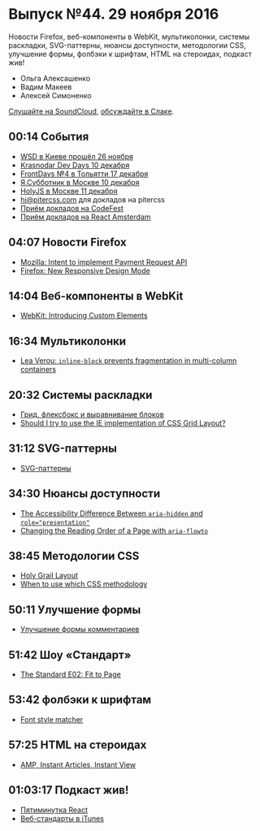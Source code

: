 # Выпуск №44. 29 ноября 2016

Новости Firefox, веб-компоненты в WebKit, мультиколонки, системы раскладки, SVG-паттерны, нюансы доступности, методологии CSS, улучшение формы, фолбэки к шрифтам, HTML на стероидах, подкаст жив!

- Ольга Алексашенко
- Вадим Макеев
- Алексей Симоненко

[Слушайте на SoundCloud](https://soundcloud.com/web-standards/episode-44), [обсуждайте в Слаке](https://web-standards.slack.com/messages/podcast/).

## 00:14 События

- [WSD в Киеве прошёл 26 ноября](https://wsd.events/2016/11/26/#schedule)
- [Krasnodar Dev Days 10 декабря](http://landing.krddevdays.ru/)
- [FrontDays №4 в Тольятти 17 декабря](http://frontdays.ru/)
- [Я.Субботник в Москве 10 декабря](https://events.yandex.ru/events/yasubbotnik/10-dec-2016/)
- [HolyJS в Москве 11 декабря](http://holyjs.ru/)
- [hi@pitercss.com](mailto:hi@pitercss.com) для докладов на pitercss
- [Приём докладов на CodeFest](http://2017.codefest.ru/speakers/ru/call-for-papers.html)
- [Приём докладов на React Amsterdam](https://docs.google.com/a/web-standards.ru/forms/d/e/1FAIpQLScp2kKZXRhM_n1-gjDHkwe30Vvtf6AbTT54fZ3au4ACIv8FZw/viewform)

## 04:07 Новости Firefox

- [Mozilla: Intent to implement Payment Request API](https://groups.google.com/d/msg/mozilla.dev.platform/n-2o58jcTK8/sFisJf6pCAAJ)
- [Firefox: New Responsive Design Mode](https://hacks.mozilla.org/2016/11/new-responsive-design-mode-rdm-lands-in-firefox-dev-tools/)

## 14:04 Веб-компоненты в WebKit

- [WebKit: Introducing Custom Elements](https://webkit.org/blog/7027/introducing-custom-elements/)

## 16:34 Мультиколонки

- [Lea Verou: `inline-block` prevents fragmentation in multi-column containers](https://mobile.twitter.com/LeaVerou/status/800163417332023296)

## 20:32 Системы раскладки

- [Грид, флексбокс и выравнивание блоков](http://prgssr.ru/development/grid-fleksboks-i-vyravnivanie-blokov-nasha-novaya-sistema-raskladki.html)
- [Should I try to use the IE implementation of CSS Grid Layout?](https://rachelandrew.co.uk/archives/2016/11/26/should-i-try-to-use-the-ie-implementation-of-css-grid-layout/)

## 31:12 SVG-паттерны

- [SVG-паттерны](http://css.yoksel.ru/svg-patterns/)

## 34:30 Нюансы доступности

- [The Accessibility Difference Between `aria-hidden` and `role="presentation"`](http://csskarma.com/blog/difference-rolepresentation-aria-hiddentrue/)
- [Changing the Reading Order of a Page with `aria-flowto`](http://csskarma.com/blog/changing-reading-order-page-aria-flowto/)

## 38:45 Методологии CSS

- [Holy Grail Layout](https://github.com/AleshaOleg/holy-grail-markup)
- [When to use which CSS methodology](http://simurai.com/blog/2016/11/27/css-methodologies)

## 50:11 Улучшение формы

- [Улучшение формы комментариев](https://medium.com/p/7b2ad80f0340)

## 51:42 Шоу «Стандарт»

- [The Standard E02: Fit to Page](https://www.youtube.com/watch?v=299RZ0d1LQY)

## 53:42 фолбэки к шрифтам

- [Font style matcher](https://meowni.ca/font-style-matcher/)

## 57:25 HTML на стероидах

- [AMP, Instant Articles, Instant View](http://telegra.ph/AMP-Instant-Articles-Instant-View-whut-11-23)

## 01:03:17 Подкаст жив!

- [Пятиминутка React](http://5minreact.ru/)
- [Веб-стандарты в iTunes](https://itunes.apple.com/ru/podcast/veb-standarty/id1080500016)
